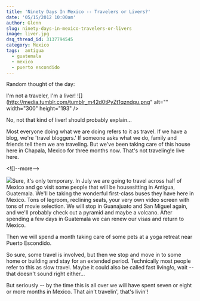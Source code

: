 ```yaml
---
title: 'Ninety Days In Mexico -- Travelers or Livers?'
date: '05/15/2012 10:00am'
author: Glenn
slug: ninety-days-in-mexico-travelers-or-livers
image: liver.jpg
dsq_thread_id: 3137794545
category: Mexico
tags:  antigua
  - guatemala
  - mexico
  - puerto escondido
---
```

Random thought of the day:

I'm not a traveler, I'm a liver!
![](http://media.tumblr.com/tumblr_m42d0tPyZt1qzndqu.png" alt="" width="300" height="193" />

No, not that kind of liver! should probably explain...

Most everyone doing what we are doing refers to it as travel. If we have a blog, we're 'travel bloggers.' If someone asks what we do, family and friends tell them we are traveling. But we've been taking care of this house here in Chapala, Mexico for three months now. That's not traveling!e live here.

<![]--more-->

![](http://media.tumblr.com/tumblr_m42dqbkErx1qzndqu.jpg)Sure, it's only temporary. In July we are going to travel across half of Mexico and go visit some people that will be housesitting in Antigua, Guatemala. We'll be taking the wonderful first-class buses they have here in Mexico. Tons of legroom, reclining seats, your very own video screen with tons of movie selection. We will stop in Guanajuato and San Miguel again, and we'll probably check out a pyramid and maybe a volcano. After spending a few days in Guatemala we can renew our visas and return to Mexico.

Then we will spend a month taking care of some pets at a yoga retreat near Puerto Escondido.

So sure, some travel is involved, but then we stop and move in to some home or building and stay for an extended period. Technically most people refer to this as slow travel. Maybe it could also be called fast living!o, wait -- that doesn't sound right either...

But seriously -- by the time this is all over we will have spent seven or eight or more months in Mexico. That ain't travelin', that's livin'!
